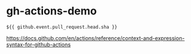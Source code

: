 # gh-actions-demo

`${{ github.event.pull_request.head.sha }}`

https://docs.github.com/en/actions/reference/context-and-expression-syntax-for-github-actions
